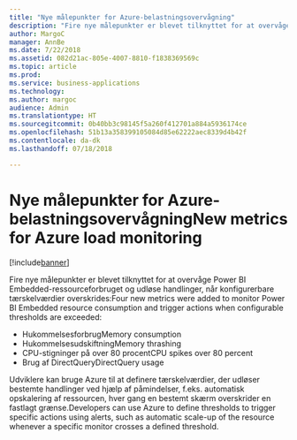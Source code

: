 ```yaml
---
title: "Nye målepunkter for Azure-belastningsovervågning"
description: "Fire nye målepunkter er blevet tilknyttet for at overvåge Power BI Embedded-ressourceforbruget og udløse handlinger, når konfigurerbare tærskelværdier overskrides."
author: MargoC
manager: AnnBe
ms.date: 7/22/2018
ms.assetid: 082d21ac-805e-4007-8810-f1838369569c
ms.topic: article
ms.prod: 
ms.service: business-applications
ms.technology: 
ms.author: margoc
audience: Admin
ms.translationtype: HT
ms.sourcegitcommit: 0b40bb3c98145f5a260f412701a884a5936174ce
ms.openlocfilehash: 51b13a358399105084d85e62222aec8339d4b42f
ms.contentlocale: da-dk
ms.lasthandoff: 07/18/2018

---
```

#  <a name="new-metrics-for-azure-load-monitoring"></a><span data-ttu-id="93202-103">Nye målepunkter for Azure-belastningsovervågning</span><span class="sxs-lookup"><span data-stu-id="93202-103">New metrics for Azure load monitoring</span></span>

[!include[banner](../../../includes/banner.md)]

<span data-ttu-id="93202-104">Fire nye målepunkter er blevet tilknyttet for at overvåge Power BI Embedded-ressourceforbruget og udløse handlinger, når konfigurerbare tærskelværdier overskrides:</span><span class="sxs-lookup"><span data-stu-id="93202-104">Four new metrics were added to monitor Power BI Embedded resource consumption and trigger actions when configurable thresholds are exceeded:</span></span>

- <span data-ttu-id="93202-105">Hukommelsesforbrug</span><span class="sxs-lookup"><span data-stu-id="93202-105">Memory consumption</span></span>
- <span data-ttu-id="93202-106">Hukommelsesudskiftning</span><span class="sxs-lookup"><span data-stu-id="93202-106">Memory thrashing</span></span>
- <span data-ttu-id="93202-107">CPU-stigninger på over 80 procent</span><span class="sxs-lookup"><span data-stu-id="93202-107">CPU spikes over 80 percent</span></span>
- <span data-ttu-id="93202-108">Brug af DirectQuery</span><span class="sxs-lookup"><span data-stu-id="93202-108">DirectQuery usage</span></span>

<span data-ttu-id="93202-109">Udviklere kan bruge Azure til at definere tærskelværdier, der udløser bestemte handlinger ved hjælp af påmindelser, f.eks. automatisk opskalering af ressourcen, hver gang en bestemt skærm overskrider en fastlagt grænse.</span><span class="sxs-lookup"><span data-stu-id="93202-109">Developers can use Azure to define thresholds to trigger specific actions using alerts, such as automatic scale-up of the resource whenever a specific monitor crosses a defined threshold.</span></span>

